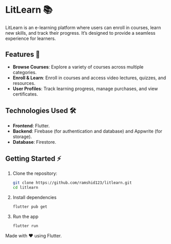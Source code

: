 # LitLearn 📚

LitLearn is an e-learning platform where users can enroll in courses, learn new skills, and track their progress. It’s designed to provide a seamless experience for learners.

## Features 🚀
- **Browse Courses**: Explore a variety of courses across multiple categories.
- **Enroll & Learn**: Enroll in courses and access video lectures, quizzes, and resources.
- **User Profiles**: Track learning progress, manage purchases, and view certificates.

## Technologies Used 🛠️
- **Frontend**: Flutter.
- **Backend**: Firebase (for authentication and database) and Appwrite (for storage).
- **Database**: Firestore.

## Getting Started ⚡
1. Clone the repository:
   ```bash
   git clone https://github.com/ramshid123/litlearn.git
   cd litlearn

2. Install dependencies
   ```bash
   flutter pub get

3. Run the app
   ```bash
   flutter run

Made with ❤️ using Flutter.
